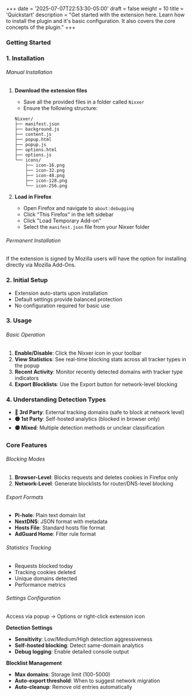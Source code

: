 +++
date = '2025-07-07T22:53:30-05:00'
draft = false
weight = 10
title = 'Quickstart'
description = "Get started with the extension here. Learn how to install the plugin and it's basic configuration. It also covers the core concepts of the plugin."
+++

### Getting Started

### 1. Installation

###### Manual Installation

1. **Download the extension files**
   - Save all the provided files in a folder called `Nixxer`
   - Ensure the following structure:
   ```
   Nixxer/
   ├── manifest.json
   ├── background.js
   ├── content.js
   ├── popup.html
   ├── popup.js
   ├── options.html
   ├── options.js
   └── icons/
       ├── icon-16.png
       ├── icon-32.png
       ├── icon-48.png
       ├── icon-128.png
       └── icon-256.png
   ```

2. **Load in Firefox**
   - Open Firefox and navigate to `about:debugging`
   - Click "This Firefox" in the left sidebar
   - Click "Load Temporary Add-on"
   - Select the `manifest.json` file from your Nixxer folder

###### Permanent Installation

If the extension is signed by Mozilla users will have the option for installing directly via Mozilla Add-Ons.

### 2. Initial Setup

- Extension auto-starts upon installation
- Default settings provide balanced protection
- No configuration required for basic use

### 3. Usage

###### Basic Operation

1. **Enable/Disable**: Click the Nixxer icon in your toolbar
2. **View Statistics**: See real-time blocking stats across all tracker types in the popup
3. **Recent Activity**: Monitor recently detected domains with tracker type indicators
4. **Export Blocklists**: Use the Export button for network-level blocking

### 4. Understanding Detection Types

- **🔴 3rd Party**: External tracking domains (safe to block at network level)
- **🟡 1st Party**: Self-hosted analytics (blocked in browser only)
- **🟣 Mixed**: Multiple detection methods or unclear classification

### Core Features

###### Blocking Modes

1. **Browser-Level**: Blocks requests and deletes cookies in Firefox only
2. **Network-Level**: Generate blocklists for router/DNS-level blocking

###### Export Formats

- **Pi-hole**: Plain text domain list
- **NextDNS**: JSON format with metadata
- **Hosts File**: Standard hosts file format
- **AdGuard Home**: Filter rule format

###### Statistics Tracking

- Requests blocked today
- Tracking cookies deleted
- Unique domains detected
- Performance metrics

###### Settings Configuration

Access via popup → Options or right-click extension icon

**Detection Settings**

- **Sensitivity**: Low/Medium/High detection aggressiveness
- **Self-hosted blocking**: Detect same-domain analytics
- **Debug logging**: Enable detailed console output

**Blocklist Management**

- **Max domains**: Storage limit (100-5000)
- **Auto-export threshold**: When to suggest network migration
- **Auto-cleanup**: Remove old entries automatically
